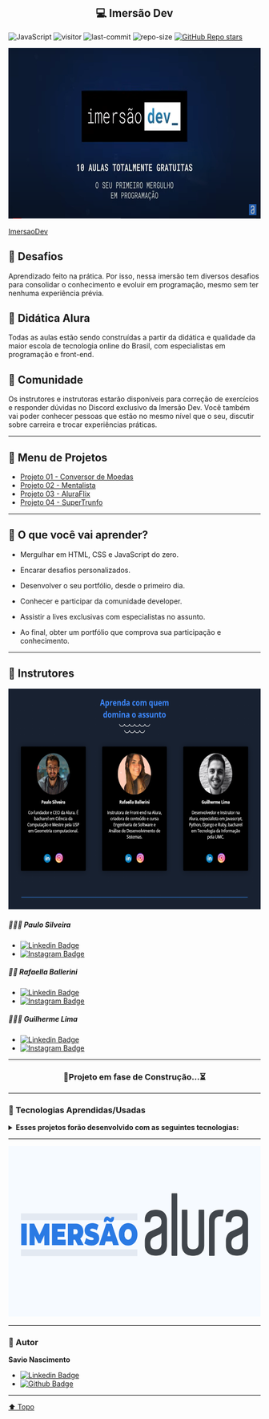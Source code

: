 <h2 align="center"> 💻 Imersão Dev  <a id="top"> </a></h2>

![JavaScript](https://img.shields.io/badge/Imersao-Dev-blue?&style=flat) ![visitor](https://visitor-badge.glitch.me/badge?page_id=savionascimentodev.Projetos-FrontEnd) ![last-commit](https://img.shields.io/github/last-commit/savionascimentodev/Projetos-FrontEnd?&color=blue) ![repo-size](https://img.shields.io/github/repo-size/savionascimentodev/Projetos-FrontEnd?&color=blue) [![GitHub Repo stars](https://img.shields.io/github/stars/savionascimentodev/Cascating-Style-Sheets?style=social)](https://github.com/savionascimentodev/Cascating-Style-Sheets/stargazers)

<p align="center">
 <img alt="wallpaper-imersaoAlura" src="./assets/fundo-imersao.png" height="340">
</p>

<p align="center">

[ImersaoDev](https://imersao.dev/)

</p>

## 🎯 Desafios

Aprendizado feito na prática. Por isso, nessa imersão tem diversos desafios para consolidar o conhecimento e evoluir em programação, mesmo sem ter nenhuma experiência prévia.

## 📘 Didática Alura

Todas as aulas estão sendo construídas a partir da didática e qualidade da maior escola de tecnologia online do Brasil, com especialistas em programação e front-end.

## 🤝 Comunidade

Os instrutores e instrutoras estarão disponíveis para correção de exercícios e responder dúvidas no Discord exclusivo da Imersão Dev. Você também vai poder conhecer pessoas que estão no mesmo nível que o seu, discutir sobre carreira e trocar experiências práticas.

---

## 📍 Menu de Projetos

- [Projeto 01 - Conversor de Moedas]()
- [Projeto 02 - Mentalista]()
- [Projeto 03 - AluraFlix]()
- [Projeto 04 - SuperTrunfo]()

---

## 📌 O que você vai aprender?

- Mergulhar em HTML, CSS e JavaScript do zero.

- Encarar desafios personalizados.

- Desenvolver o seu portfólio, desde o primeiro dia.

- Conhecer e participar da comunidade developer.

- Assistir a lives exclusivas com especialistas no assunto.

- Ao final, obter um portfólio que comprova sua participação e conhecimento.

---

## 👥 Instrutores

<p align="center">
 <img alt="instrutores" src="./assets/instrutores.png" height="440" >
</p>

##### 👨🏻‍💻 Paulo Silveira

- [![Linkedin Badge](https://img.shields.io/badge/-PauloSilveira-blue?style=flat-square&logo=Linkedin&logoColor=white&link=https://www.linkedin.com/savio-nascimento)](https://www.linkedin.com/in/paulosilveira/)
- [![Instagram Badge](https://img.shields.io/badge/-PauloSilveira-e4405f?style=flat-square&labelColor=f94877&logo=instagram&logoColor=white&link=https://https://www.instagram.com/savio_nascimento_/)](https://www.instagram.com/savio_nascimento_/)

##### 👩‍💻 Rafaella Ballerini

- [![Linkedin Badge](https://img.shields.io/badge/-RafaellaBallerini-blue?style=flat-square&logo=Linkedin&logoColor=white&link=https://www.linkedin.com/savio-nascimento)](https://www.linkedin.com/in/rafaella-ballerini-45875016a/)
- [![Instagram Badge](https://img.shields.io/badge/-RafaellaBallerini-e4405f?style=flat-square&labelColor=f94877&logo=instagram&logoColor=white&link=https://https://www.instagram.com/savio_nascimento_/)](https://www.instagram.com/savio_nascimento_/)

##### 👨🏻‍💻 Guilherme Lima

- [![Linkedin Badge](https://img.shields.io/badge/-GuilhermeSilva-blue?style=flat-square&logo=Linkedin&logoColor=white&link=https://www.linkedin.com/savio-nascimento)](https://www.linkedin.com/in/guilherme-lima-developer/)
- [![Instagram Badge](https://img.shields.io/badge/-GuilhermeSilva-e4405f?style=flat-square&labelColor=f94877&logo=instagram&logoColor=white&link=https://https://www.instagram.com/savio_nascimento_/)](https://www.instagram.com/savio_nascimento_/)

---

<div align="center">

### 🚧Projeto em fase de Construção...⏳

</div>

---

### 🚀 Tecnologias Aprendidas/Usadas<a id="tecnologias"></a>

<details>
<summary>
  <strong>Esses projetos forão desenvolvido com as seguintes tecnologias:</strong>
</summary>
<br>

![HTML5](https://img.shields.io/badge/HTML5-E34F26?style=flat&logo=html5&logoColor=white) ![CSS3](https://img.shields.io/badge/CSS3-1572B6?style=flat&logo=css3&logoColor=white) ![JavaScript](https://img.shields.io/badge/JavaScript-F7DF1E?style=flat&logo=javascript&logoColor=black) ![Figma](https://img.shields.io/badge/Figma-F24E1E?style=flat&logo=figma&logoColor=white)

</details>

---

<p align="center">
 <img alt="wallpaper-imersaoAlura" src="./assets/og-imersao-alura.1616501197.png" height="340">
</p>

---

### 👤 Autor <a id="autor"></a>

**Savio Nascimento**

- [![Linkedin Badge](https://img.shields.io/badge/-SavioNascimento-blue?style=flat-square&logo=Linkedin&logoColor=white&link=https://www.linkedin.com/savio-nascimento)](https://www.linkedin.com/in/savio-nascimento/)
- [![Github Badge](https://img.shields.io/badge/savionascimentodev-24292e?style=flat&logo=Github&logoColor=white&link=https://github.com/savionascimentodev)](https://github.com/savionascimentodev)

---

[⬆️ Topo](#top) <br>
